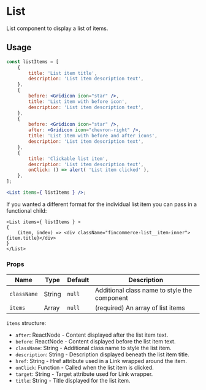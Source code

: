 # List

List component to display a list of items.

## Usage

```jsx
const listItems = [
	{
		title: 'List item title',
		description: 'List item description text',
	},
	{
		before: <Gridicon icon="star" />,
		title: 'List item with before icon',
		description: 'List item description text',
	},
	{
		before: <Gridicon icon="star" />,
		after: <Gridicon icon="chevron-right" />,
		title: 'List item with before and after icons',
		description: 'List item description text',
	},
	{
		title: 'Clickable list item',
		description: 'List item description text',
		onClick: () => alert( 'List item clicked' ),
	},
];

<List items={ listItems } />;
```

If you wanted a different format for the individual list item you can pass in a functional child:

```
<List items={ listItems } >
{
	(item, index) => <div className="fincommerce-list__item-inner">{item.title}</div>
}
</List>
```

### Props

| Name        | Type   | Default | Description                                  |
| ----------- | ------ | ------- | -------------------------------------------- |
| `className` | String | `null`  | Additional class name to style the component |
| `items`     | Array  | `null`  | (required) An array of list items            |

`items` structure:

-   `after`: ReactNode - Content displayed after the list item text.
-   `before`: ReactNode - Content displayed before the list item text.
-   `className`: String - Additional class name to style the list item.
-   `description`: String - Description displayed beneath the list item title.
-   `href`: String - Href attribute used in a Link wrapped around the item.
-   `onClick`: Function - Called when the list item is clicked.
-   `target`: String - Target attribute used for Link wrapper.
-   `title`: String - Title displayed for the list item.
